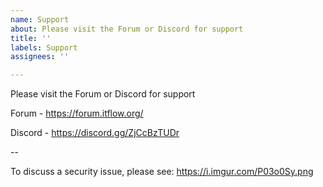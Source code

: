 ```yaml
---
name: Support
about: Please visit the Forum or Discord for support
title: ''
labels: Support
assignees: ''

---
```


Please visit the Forum or Discord for support

Forum - https://forum.itflow.org/

Discord - https://discord.gg/ZjCcBzTUDr

--

To discuss a security issue, please see: https://i.imgur.com/P03o0Sy.png

